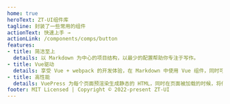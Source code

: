 ```yaml
---
home: true
heroText: ZT-UI组件库
tagline: 封装了一些常用的组件
actionText: 快速上手 →
actionLink: /components/comps/button
features:
- title: 简洁至上
  details: 以 Markdown 为中心的项目结构，以最少的配置帮助你专注于写作。
- title: Vue驱动
  details: 享受 Vue + webpack 的开发体验，在 Markdown 中使用 Vue 组件，同时可以使用 Vue 来开发自定义主题。
- title: 高性能
  details: VuePress 为每个页面预渲染生成静态的 HTML，同时在页面被加载的时候，将作为 SPA 运行。
footer: MIT Licensed | Copyright © 2022-present ZT-UI
---
```

<!-- ---
# home: true
# heroText: ZT-UI组件库
# tagline: 封装了一些常用的组件
# actionText: 快速上手 →
# actionLink: /components/comps/button
--- -->